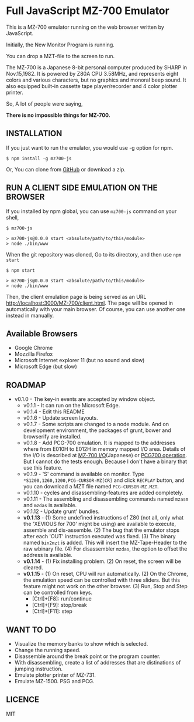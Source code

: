 Full JavaScript MZ-700 Emulator
===============================

This is a MZ-700 emulator running on the web browser written by JavaScript.

Initially, the New Monitor Program is running.

You can drop a MZT-file to the screen to run.

The MZ-700 is a Japanese 8-bit personal computer produced by SHARP in Nov.15,1982.
It is powered by Z80A CPU 3.58MHz, and represents eight colors and various characters,
but no graphics and monoral beep sound.
It also equipped built-in cassette tape player/recorder and 4 color plotter printer.  

So, A lot of people were saying,

__There is no impossible things for MZ-700.__


INSTALLATION
------------

If you just want to run the emulator, you would use -g option for npm.

```
$ npm install -g mz700-js
```

Or, You can clone from [GitHub](https://github.com/takamin/mz700-js) or download a zip.

RUN A CLIENT SIDE EMULATION ON THE BROWSER
------------------------------------------

If you installed by npm global, you can use `mz700-js` command on your shell,

```
$ mz700-js

> mz700-js@0.0.0 start <absolute/path/to/this/module>
> node ./bin/www
```

When the git repository was cloned, Go to its directory, and then use `npm start`

```
$ npm start

> mz700-js@0.0.0 start <absolute/path/to/this/module>
> node ./bin/www
```

Then, the client emulation page is being served as an URL
[http://localhost:3000/MZ-700/client.html](http://localhost:3000/MZ-700/client.html).
The page will be opened in automatically with your main browser.
Of course, you can use another one instead in manually.

Available Browsers
------------------

* Google Chrome
* Mozzilla Firefox
* Microsoft Internet explorer 11 (but no sound and slow)
* Microsoft Edge (but slow)

ROADMAP
-------

* v0.1.0 - The key-in events are accepted by window object.
    * v0.1.1 - It can run on the Microsoft Edge.
    * v0.1.4 - Edit this README
    * v0.1.6 - Update screen layouts.
    * v0.1.7 - Some scripts are changed to a node module.
    And on development environment, the packages of grunt, bower and browserify
    are installed.
    * v0.1.8 - Add PCG-700 emulation.
    It is mapped to the addresses where from E010H to E012H in memory mapped I/O area.
    Details of the I/O is described at
    [MZ-700 I/O](http://www.maroon.dti.ne.jp/youkan/mz700/mziomap.html)(Japanese)
    or [PCG700 operation](http://www.sharpmz.org/mz-700/pcg700_03.htm).
    But I cannot do the tests enough.
    Because I don't have a binary that use this feature.
    * v0.1.9 - 'S' command is available on monitor.
    Type `*S1200,1260,1200,PCG-CURSOR-MZ[CR]` and click `RECPLAY` button, and
    you can download a MZT file named `PCG-CURSOR-MZ.MZT`.
    * v0.1.10 - cycles and disassembling-features are added completely.
    * v0.1.11 - The assembling and disassembling commands named
    `mzasm` and `mzdas` is available.
    * v0.1.12 - Update grunt' bundles.
    * __v0.1.13__ -
    (1) Some undefined instructions of Z80 (not all, only what the 'XEVIOUS for 700'
    might be using) are available to execute, assemble and dis-assemble.
    (2) The bug that the emulator stops after each 'OUT' instruction executed was fixed.
    (3) The binary named `bin2mzt` is added. This will insert the MZ-Tape-Header to the raw wbinary file.
    (4) For disassembler `mzdas`, the option to offset the address is available.
    * __v0.1.14__ - (1) Fix installing problem. (2) On reset, the screen will be cleared.
    * __v0.1.15__ - (1) On reset, CPU will run automatically.
    (2) On the Chrome, the emulation speed can be controlled with three sliders.
    But this feature might not work on the other browser.
    (3) Run, Stop and Step can be controlled from keys.
        * [Ctrl]+[F8]: run/continue
        * [Ctrl]+[F9]: stop/break
        * [Ctrl]+[F11]: step

WANT TO DO
----------

* Visualize the memory banks to show which is selected.
* Change the running speed.
* Disassemble around the break point or the program counter.
* With disassembling, create a list of addresses that are distinations of jumping instruction.
* Emulate plotter printer of MZ-731.
* Emulate MZ-1500. PSG and PCG.

LICENCE
-------

MIT
